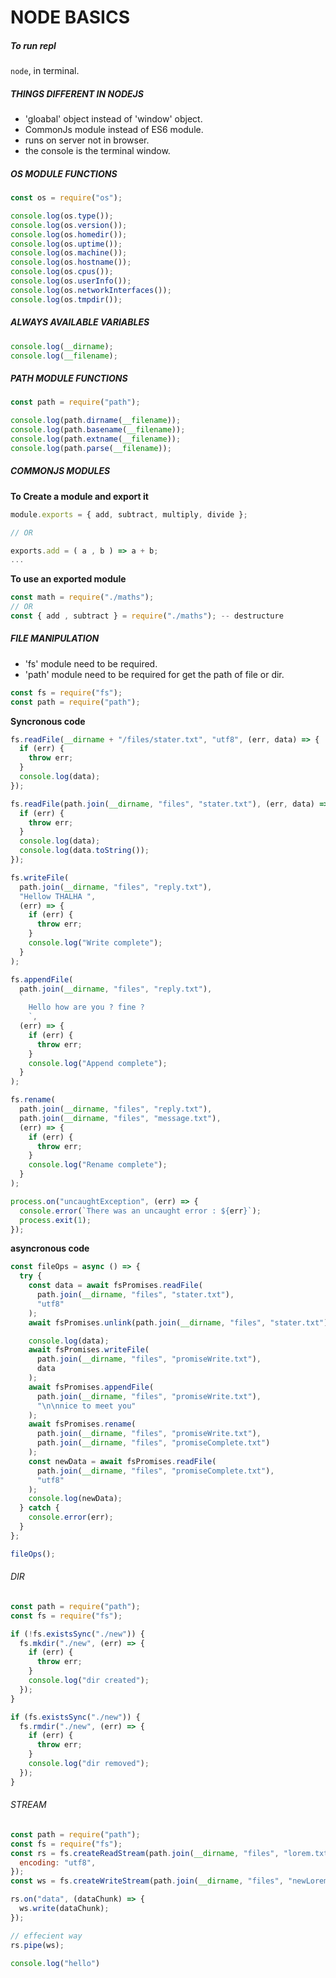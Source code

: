 # NODE BASICS

##### To run repl

```node```, in terminal.

##### THINGS DIFFERENT IN NODEJS

* 'gloabal' object instead of 'window' object.
* CommonJs module instead of ES6 module.
* runs on server not in browser.
* the console is the terminal window.

##### OS MODULE FUNCTIONS

```javascript 
const os = require("os");

console.log(os.type());
console.log(os.version());
console.log(os.homedir());
console.log(os.uptime());
console.log(os.machine());
console.log(os.hostname());
console.log(os.cpus());
console.log(os.userInfo());
console.log(os.networkInterfaces());
console.log(os.tmpdir());
```
##### ALWAYS AVAILABLE VARIABLES

```javascript
console.log(__dirname);
console.log(__filename);
```

##### PATH MODULE FUNCTIONS
```javascript
const path = require("path");

console.log(path.dirname(__filename));
console.log(path.basename(__filename));
console.log(path.extname(__filename));
console.log(path.parse(__filename));

```

##### COMMONJS MODULES 

**To Create a module and export it** 

```javascript 
module.exports = { add, subtract, multiply, divide };

// OR

exports.add = ( a , b ) => a + b;
...

```

**To use an exported module** 


```javascript 
const math = require("./maths");
// OR
const { add , subtract } = require("./maths"); -- destructure
```

##### FILE MANIPULATION

* 'fs' module need to be required.
* 'path' module need to be required for get the path of file or dir.

```javascript
const fs = require("fs");
const path = require("path");

```

**Syncronous code** 

```javascript
fs.readFile(__dirname + "/files/stater.txt", "utf8", (err, data) => {
  if (err) {
    throw err;
  }
  console.log(data);
});

fs.readFile(path.join(__dirname, "files", "stater.txt"), (err, data) => {
  if (err) {
    throw err;
  }
  console.log(data);
  console.log(data.toString());
});

fs.writeFile(
  path.join(__dirname, "files", "reply.txt"),
  "Hellow THALHA ",
  (err) => {
    if (err) {
      throw err;
    }
    console.log("Write complete");
  }
);

fs.appendFile(
  path.join(__dirname, "files", "reply.txt"),
  `
    Hello how are you ? fine ? 
    `,
  (err) => {
    if (err) {
      throw err;
    }
    console.log("Append complete");
  }
);

fs.rename(
  path.join(__dirname, "files", "reply.txt"),
  path.join(__dirname, "files", "message.txt"),
  (err) => {
    if (err) {
      throw err;
    }
    console.log("Rename complete");
  }
);

process.on("uncaughtException", (err) => {
  console.error(`There was an uncaught error : ${err}`);
  process.exit(1);
});

```

**asyncronous code** 

```javascript
const fileOps = async () => {
  try {
    const data = await fsPromises.readFile(
      path.join(__dirname, "files", "stater.txt"),
      "utf8"
    );
    await fsPromises.unlink(path.join(__dirname, "files", "stater.txt"));

    console.log(data);
    await fsPromises.writeFile(
      path.join(__dirname, "files", "promiseWrite.txt"),
      data
    );
    await fsPromises.appendFile(
      path.join(__dirname, "files", "promiseWrite.txt"),
      "\n\nnice to meet you"
    );
    await fsPromises.rename(
      path.join(__dirname, "files", "promiseWrite.txt"),
      path.join(__dirname, "files", "promiseComplete.txt")
    );
    const newData = await fsPromises.readFile(
      path.join(__dirname, "files", "promiseComplete.txt"),
      "utf8"
    );
    console.log(newData);
  } catch {
    console.error(err);
  }
};

fileOps();

```

###### DIR

```javascript
const path = require("path");
const fs = require("fs");

if (!fs.existsSync("./new")) {
  fs.mkdir("./new", (err) => {
    if (err) {
      throw err;
    }
    console.log("dir created");
  });
}

if (fs.existsSync("./new")) {
  fs.rmdir("./new", (err) => {
    if (err) {
      throw err;
    }
    console.log("dir removed");
  });
}

```

###### STREAM

```javascript
const path = require("path");
const fs = require("fs");
const rs = fs.createReadStream(path.join(__dirname, "files", "lorem.txt"), {
  encoding: "utf8",
});
const ws = fs.createWriteStream(path.join(__dirname, "files", "newLorem.txt"));

rs.on("data", (dataChunk) => {
  ws.write(dataChunk);
});

// effecient way
rs.pipe(ws);

```
```javascript
console.log("hello")
```

